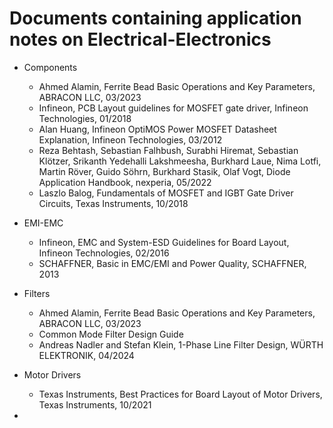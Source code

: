 # Documents containing application notes on Electrical-Electronics

- Components
  - Ahmed Alamin, Ferrite Bead Basic Operations and Key Parameters, ABRACON LLC, 03/2023
  - Infineon, PCB Layout guidelines for MOSFET gate driver, Infineon Technologies, 01/2018
  - Alan Huang, Infineon OptiMOS Power MOSFET Datasheet Explanation, Infineon Technologies, 03/2012
  - Reza Behtash, Sebastian Falhbush, Surabhi Hiremat, Sebastian Klötzer, Srikanth Yedehalli Lakshmeesha, Burkhard Laue, Nima Lotfi, Martin Röver, Guido Söhrn, Burkhard Stasik, Olaf Vogt, Diode Application Handbook, nexperia, 05/2022
  - Laszlo Balog, Fundamentals of MOSFET and IGBT Gate Driver Circuits, Texas Instruments, 10/2018
 
- EMI-EMC
  - Infineon, EMC and System-ESD Guidelines for Board Layout, Infineon Technologies, 02/2016
  - SCHAFFNER,  Basic in EMC/EMI and Power Quality, SCHAFFNER, 2013
 
- Filters
  - Ahmed Alamin, Ferrite Bead Basic Operations and Key Parameters, ABRACON LLC, 03/2023
  - Common Mode Filter Design Guide
  - Andreas Nadler and Stefan Klein, 1-Phase Line Filter Design, WÜRTH ELEKTRONIK, 04/2024
 
- Motor Drivers
  - Texas Instruments, Best Practices for Board Layout of Motor Drivers, Texas Instruments, 10/2021
 
-    
